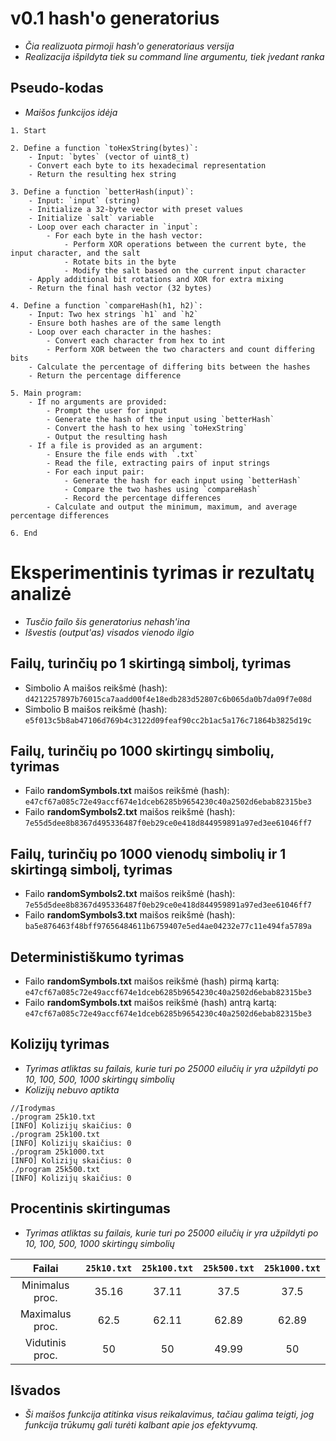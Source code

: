 # v0.1 hash'o generatorius
  - *Čia realizuota pirmoji hash'o generatoriaus versija*
  - *Realizacija išpildyta tiek su command line argumentu, tiek įvedant ranka*

## Pseudo-kodas
  - *Maišos funkcijos idėja*
```
1. Start

2. Define a function `toHexString(bytes)`:
    - Input: `bytes` (vector of uint8_t)
    - Convert each byte to its hexadecimal representation
    - Return the resulting hex string

3. Define a function `betterHash(input)`:
    - Input: `input` (string)
    - Initialize a 32-byte vector with preset values
    - Initialize `salt` variable
    - Loop over each character in `input`:
        - For each byte in the hash vector:
            - Perform XOR operations between the current byte, the input character, and the salt
            - Rotate bits in the byte
            - Modify the salt based on the current input character
    - Apply additional bit rotations and XOR for extra mixing
    - Return the final hash vector (32 bytes)

4. Define a function `compareHash(h1, h2)`:
    - Input: Two hex strings `h1` and `h2`
    - Ensure both hashes are of the same length
    - Loop over each character in the hashes:
        - Convert each character from hex to int
        - Perform XOR between the two characters and count differing bits
    - Calculate the percentage of differing bits between the hashes
    - Return the percentage difference

5. Main program:
    - If no arguments are provided:
        - Prompt the user for input
        - Generate the hash of the input using `betterHash`
        - Convert the hash to hex using `toHexString`
        - Output the resulting hash
    - If a file is provided as an argument:
        - Ensure the file ends with `.txt`
        - Read the file, extracting pairs of input strings
        - For each input pair:
            - Generate the hash for each input using `betterHash`
            - Compare the two hashes using `compareHash`
            - Record the percentage differences
        - Calculate and output the minimum, maximum, and average percentage differences

6. End

```

# Eksperimentinis tyrimas ir rezultatų analizė

 - *Tusčio failo šis generatorius nehash'ina*
 - *Išvestis (output'as) visados vienodo ilgio*

  ## Failų, turinčių po 1 skirtingą simbolį, tyrimas
 - Simbolio A maišos reikšmė (hash): `d4212257897b76015ca7aadd00f4e18edb283d52807c6b065da0b7da09f7e08d`
 - Simbolio B maišos reikšmė (hash): `e5f013c5b8ab47106d769b4c3122d09feaf90cc2b1ac5a176c71864b3825d19c`

 ## Failų, turinčių po 1000 skirtingų simbolių, tyrimas
 - Failo **randomSymbols.txt** maišos reikšmė (hash): `e47cf67a085c72e49accf674e1dceb6285b9654230c40a2502d6ebab82315be3`
 - Failo **randomSymbols2.txt** maišos reikšmė (hash): `7e55d5dee8b8367d495336487f0eb29ce0e418d844959891a97ed3ee61046ff7`

## Failų, turinčių po 1000 vienodų simbolių ir 1 skirtingą simbolį, tyrimas
- Failo **randomSymbols2.txt** maišos reikšmė (hash): `7e55d5dee8b8367d495336487f0eb29ce0e418d844959891a97ed3ee61046ff7`
- Failo **randomSymbols3.txt** maišos reikšmė (hash): `ba5e876463f48bff97656484611b6759407e5ed4ae04232e77c11e494fa5789a`

## Deterministiškumo tyrimas
- Failo **randomSymbols.txt** maišos reikšmė (hash) pirmą kartą: `e47cf67a085c72e49accf674e1dceb6285b9654230c40a2502d6ebab82315be3`
- Failo **randomSymbols.txt** maišos reikšmė (hash) antrą kartą:
`e47cf67a085c72e49accf674e1dceb6285b9654230c40a2502d6ebab82315be3`

## Kolizijų tyrimas
- *Tyrimas atliktas su failais, kurie turi po 25000 eilučių ir yra užpildyti po 10, 100, 500, 1000 skirtingų simbolių*
- *Kolizijų nebuvo aptikta* 
```
//Įrodymas
./program 25k10.txt
[INFO] Kolizijų skaičius: 0
./program 25k100.txt
[INFO] Kolizijų skaičius: 0
./program 25k1000.txt
[INFO] Kolizijų skaičius: 0
./program 25k500.txt 
[INFO] Kolizijų skaičius: 0
```
## Procentinis skirtingumas

  - *Tyrimas atliktas su failais, kurie turi po 25000 eilučių ir yra užpildyti po 10, 100, 500, 1000 skirtingų simbolių*

| Failai | `25k10.txt` | `25k100.txt` | `25k500.txt` | `25k1000.txt` |
|:-------------------:|:------------:|:-------------:|:------------:|:------------:|
| Minimalus proc. | 35.16 | 37.11 | 37.5 | 37.5 |
| Maximalus proc. | 62.5 | 62.11 | 62.89 | 62.89 |
| Vidutinis proc. | 50 | 50 | 49.99 | 50 |

## Išvados

  + *Ši maišos funkcija atitinka visus reikalavimus, tačiau galima teigti, jog funkcija trūkumų gali turėti kalbant apie jos efektyvumą.*